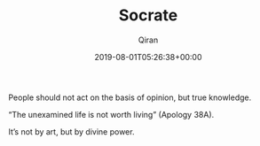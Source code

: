 ﻿---
title: Socrate
author: Qiran
type: post
date: 2019-08-01T05:26:38+00:00
aliases: ["/socrate/"]
s:
  - Great Dialogue of Plato
---
People should not act on the basis of opinion, but true knowledge.

“The unexamined life is not worth living” (Apology 38A).

It&#8217;s not by art, but by divine power.
